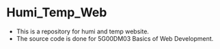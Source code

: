 # Humi_Temp_Web
- This is a repository for humi and temp website.
- The source code is done for 5G00DM03 Basics of Web Development.
